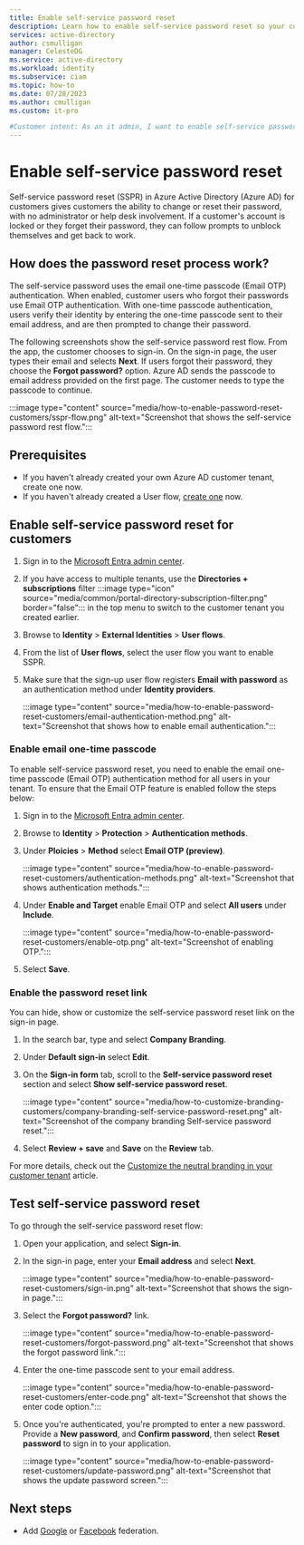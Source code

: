 ```yaml
---
title: Enable self-service password reset
description: Learn how to enable self-service password reset so your customers can reset their own passwords without admin assistance.
services: active-directory
author: csmulligan
manager: CelesteDG
ms.service: active-directory
ms.workload: identity
ms.subservice: ciam
ms.topic: how-to
ms.date: 07/28/2023
ms.author: cmulligan
ms.custom: it-pro

#Customer intent: As an it admin, I want to enable self-service password reset so my customers can reset their own passwords without admin assistance.
---
```


# Enable self-service password reset

Self-service password reset (SSPR) in Azure Active Directory (Azure AD) for customers gives customers the ability to change or reset their password, with no administrator or help desk involvement. If a customer's account is locked or they forget their password, they can follow prompts to unblock themselves and get back to work.

## How does the password reset process work?

The self-service password uses the email one-time passcode (Email OTP) authentication. When enabled, customer users who forgot their passwords use Email OTP authentication. With one-time passcode authentication, users verify their identity by entering the one-time passcode sent to their email address, and are then prompted to change their password.

The following screenshots show the self-service password rest flow. From the app, the customer chooses to sign-in. On the sign-in page, the user types their email and selects **Next**. If users forgot their password, they choose the **Forgot password?** option. Azure AD sends the passcode to email address provided on the first page. The customer needs to type the passcode to continue. 

:::image type="content" source="media/how-to-enable-password-reset-customers/sspr-flow.png" alt-text="Screenshot that shows the self-service password rest flow.":::

## Prerequisites

- If you haven't already created your own Azure AD customer tenant, create one now.
- If you haven't already created a User flow, [create one](how-to-user-flow-sign-up-sign-in-customers.md) now.

## Enable self-service password reset for customers

1. Sign in to the [Microsoft Entra admin center](https://entra.microsoft.com).
1. If you have access to multiple tenants, use the **Directories + subscriptions** filter :::image type="icon" source="media/common/portal-directory-subscription-filter.png" border="false"::: in the top menu to switch to the customer tenant you created earlier.
1. Browse to **Identity** > **External Identities** > **User flows**.
1. From the list of **User flows**, select the user flow you want to enable SSPR.
1. Make sure that the sign-up user flow registers **Email with password** as an authentication method under **Identity providers**.

    :::image type="content" source="media/how-to-enable-password-reset-customers/email-authentication-method.png" alt-text="Screenshot that shows how to enable email authentication.":::

### Enable email one-time passcode

To enable self-service password reset, you need to enable the email one-time passcode (Email OTP) authentication method for all users in your tenant. To ensure that the Email OTP feature is enabled follow the steps below:

   1. Sign in to the [Microsoft Entra admin center](https://entra.microsoft.com).
   
   1. Browse to **Identity** > **Protection** > **Authentication methods**. 

   1. Under **Ploicies** > **Method** select **Email OTP (preview)**.
   
      :::image type="content" source="media/how-to-enable-password-reset-customers/authentication-methods.png" alt-text="Screenshot that shows authentication methods.":::
   
   1. Under **Enable and Target** enable Email OTP and select **All users** under **Include**.
   
      :::image type="content" source="media/how-to-enable-password-reset-customers/enable-otp.png" alt-text="Screenshot of enabling OTP.":::

1. Select **Save**.

### Enable the password reset link

You can hide, show or customize the self-service password reset link on the sign-in page. 

1. In the search bar, type and select **Company Branding**.
1. Under **Default sign-in** select **Edit**.
1. On the **Sign-in form** tab, scroll to the **Self-service password reset** section and select **Show self-service password reset**. 
   
   :::image type="content" source="media/how-to-customize-branding-customers/company-branding-self-service-password-reset.png" alt-text="Screenshot of the company branding Self-service password reset.":::

1. Select **Review + save** and **Save** on the **Review** tab. 

For more details, check out the [Customize the neutral branding in your customer tenant](how-to-customize-branding-customers.md#to-customize-self-service-password-reset) article.

## Test self-service password reset

To go through the self-service password reset flow:

1. Open your  application, and select **Sign-in**.

1. In the sign-in page, enter your **Email address** and select **Next**.
	
   :::image type="content" source="media/how-to-enable-password-reset-customers/sign-in.png" alt-text="Screenshot that shows the sign-in page.":::
    
1. Select the **Forgot password?** link.

   :::image type="content" source="media/how-to-enable-password-reset-customers/forgot-password.png" alt-text="Screenshot that shows the forgot password link.":::

1. Enter the one-time passcode sent to your email address.

   :::image type="content" source="media/how-to-enable-password-reset-customers/enter-code.png" alt-text="Screenshot that shows the enter code option.":::

1. Once you're authenticated, you're prompted to enter a new password. Provide a **New password**, and **Confirm password**, then select **Reset password** to sign in to your application.

   :::image type="content" source="media/how-to-enable-password-reset-customers/update-password.png" alt-text="Screenshot that shows the update password screen.":::

## Next steps

- Add [Google](how-to-google-federation-customers.md) or [Facebook](how-to-facebook-federation-customers.md) federation.
